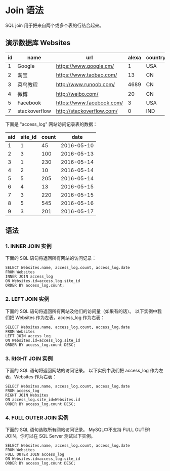 # Join 语法

SQL join 用于把来自两个或多个表的行结合起来。

## 演示数据库 Websites

| id | name         | url                       | alexa | country |
-|-|-|-|-|
| 1  | Google       | https://www.google.cm/    | 1     | USA     |
| 2  | 淘宝          | https://www.taobao.com/   | 13    | CN      |
| 3  | 菜鸟教程      | http://www.runoob.com/    | 4689  | CN      |
| 4  | 微博          | http://weibo.com/         | 20    | CN      |
| 5  | Facebook     | https://www.facebook.com/ | 3     | USA     |
| 7  | stackoverflow | http://stackoverflow.com/ |   0 | IND     |

下面是 "access_log" 网站访问记录表的数据：

| aid | site_id | count | date       |
-|-|-|-|
|   1 |       1 |    45 | 2016-05-10 |
|   2 |       3 |   100 | 2016-05-13 |
|   3 |       1 |   230 | 2016-05-14 |
|   4 |       2 |    10 | 2016-05-14 |
|   5 |       5 |   205 | 2016-05-14 |
|   6 |       4 |    13 | 2016-05-15 |
|   7 |       3 |   220 | 2016-05-15 |
|   8 |       5 |   545 | 2016-05-16 |
|   9 |       3 |   201 | 2016-05-17 |

## 语法

### 1. INNER JOIN 实例

下面的 SQL 语句将返回所有网站的访问记录：

```join
SELECT Websites.name, access_log.count, access_log.date
FROM Websites
INNER JOIN access_log
ON Websites.id=access_log.site_id
ORDER BY access_log.count;
```

### 2. LEFT JOIN 实例

下面的 SQL 语句将返回所有网站及他们的访问量（如果有的话）。
以下实例中我们把 Websites 作为左表，access_log 作为右表：

```实例
SELECT Websites.name, access_log.count, access_log.date
FROM Websites
LEFT JOIN access_log
ON Websites.id=access_log.site_id
ORDER BY access_log.count DESC;
```

### 3. RIGHT JOIN 实例

下面的 SQL 语句将返回网站的访问记录。
以下实例中我们把 access_log 作为左表，Websites 作为右表：

```实例
SELECT Websites.name, access_log.count, access_log.date
FROM access_log
RIGHT JOIN Websites
ON access_log.site_id=Websites.id
ORDER BY access_log.count DESC;
```

### 4. FULL OUTER JOIN 实例

下面的 SQL 语句选取所有网站访问记录。
MySQL中不支持 FULL OUTER JOIN，你可以在 SQL Server 测试以下实例。

```实例
SELECT Websites.name, access_log.count, access_log.date
FROM Websites
FULL OUTER JOIN access_log
ON Websites.id=access_log.site_id
ORDER BY access_log.count DESC;
```
